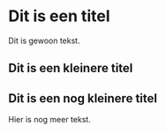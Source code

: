 # Dit is een titel

Dit is gewoon tekst.

## Dit is een kleinere titel

## Dit is een nog kleinere titel

Hier is nog meer tekst.
